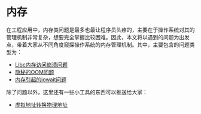 # 内存

在工程应用中，内存类问题是最多也最让程序员头疼的，主要在于操作系统对其的管理机制非常复杂，想要完全掌握比较困难。因此，本文将以遇到的问题为出发点，带着大家从不同角度窥探操作系统的内存管理机制。其中，主要包含的问题类型为：

- [Libc内存访问崩溃问题](./CrashInLibc)
- [隐秘的OOM问题](./HiddenOOM)
- [内存引起的iowait问题](./StuckInIOwait)

除了问题以外，这里还有一些小工具的东西可以推送给大家：

- [虚拟地址转换物理地址](./AddrVir2Phy)

